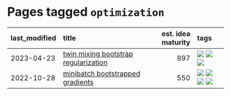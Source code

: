 # Pages tagged `optimization`

|last_modified|title|est. idea maturity|tags
|:---|:---|---:|:---|
|2023-04-23|[twin mixing bootstrap regularization](../twin_mixing_dropout.md)|897|[![](https://img.shields.io/badge/tag-experimental-35b163)](../tags/experimental.md) [![](https://img.shields.io/badge/tag-optimization-2b1224)](../tags/optimization.md) [![](https://img.shields.io/badge/tag-scaling-869cae)](../tags/scaling.md)|
|2022-10-28|[minibatch bootstrapped gradients](../minibatch-bootstrapped-gradients.md)|550|[![](https://img.shields.io/badge/tag-experimental-35b163)](../tags/experimental.md) [![](https://img.shields.io/badge/tag-optimization-2b1224)](../tags/optimization.md) [![](https://img.shields.io/badge/tag-training-abf295)](../tags/training.md) [![](https://img.shields.io/badge/tag-wip-dad82b)](../tags/wip.md)|